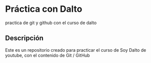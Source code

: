 # Práctica con Dalto
practica de git y github con el curso de dalto

## Descripción
Este es un repositorio creado para practicar el curso de Soy Dalto de youtube, con el contenido de Git / GitHub
